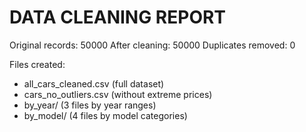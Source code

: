 DATA CLEANING REPORT
==================

Original records: 50000
After cleaning: 50000
Duplicates removed: 0

Files created:
- all_cars_cleaned.csv (full dataset)
- cars_no_outliers.csv (without extreme prices)
- by_year/ (3 files by year ranges)
- by_model/ (4 files by model categories)
